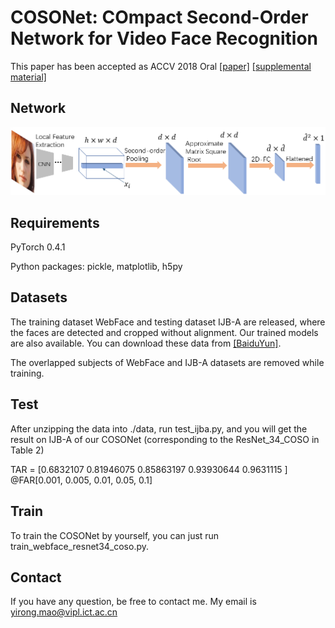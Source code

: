 # COSONet: COmpact Second-Order Network for Video Face Recognition 

This paper has been accepted as ACCV 2018 Oral [[paper]](http://vipl.ict.ac.cn/uploadfile/upload/2018111616133187.pdf) [[supplemental material]](https://github.com/YirongMao/COSONet/blob/master/images/0253-supp.pdf)

## Network
![image](https://github.com/YirongMao/COSONet/blob/master/images/cosonet.jpg)

## Requirements

PyTorch 0.4.1

Python packages: pickle, matplotlib, h5py

## Datasets

The training dataset WebFace and testing dataset IJB-A are released, where the faces are detected and cropped without alignment. Our trained models are also available. You can download these data from [[BaiduYun]](https://pan.baidu.com/s/1a1VXZ6sBEibLMp88cU8tnQ).

The overlapped subjects of WebFace and IJB-A datasets are removed while training.


## Test
After unzipping the data into ./data, run test_ijba.py, and you will get the result on IJB-A of our COSONet (corresponding to the ResNet_34_COSO in Table 2)

TAR = [0.6832107  0.81946075 0.85863197 0.93930644 0.9631115 ] @FAR[0.001, 0.005, 0.01, 0.05, 0.1]


## Train
To train the COSONet by yourself, you can just run train_webface_resnet34_coso.py.


## Contact

If you have any question, be free to contact me. My email is yirong.mao@vipl.ict.ac.cn
